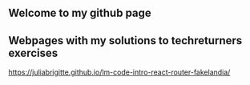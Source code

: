 ## Welcome to my github page


## Webpages with my solutions to techreturners exercises

https://juliabrigitte.github.io/lm-code-intro-react-router-fakelandia/
